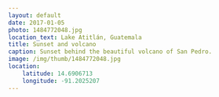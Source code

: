 ```yaml
---
layout: default
date: 2017-01-05
photo: 1484772048.jpg
location_text: Lake Atitlán, Guatemala
title: Sunset and volcano
caption: Sunset behind the beautiful volcano of San Pedro.
image: /img/thumb/1484772048.jpg
location:
    latitude: 14.6906713
    longitude: -91.2025207
---
```

